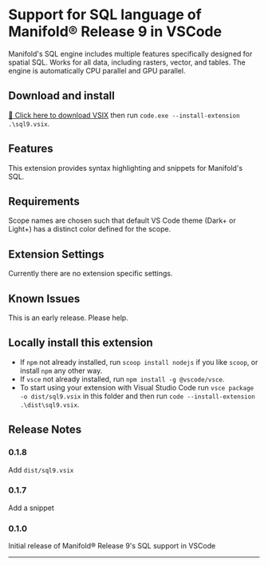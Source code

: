 # Support for SQL language of Manifold® Release 9 in VSCode

Manifold's SQL engine includes multiple features specifically designed for spatial SQL. Works for all data, including rasters, vector, and tables. The engine is automatically CPU parallel and GPU parallel. 

## Download and install
[:floppy_disk: Click here to download VSIX](https://github.com/rkolka/sql-manifold-9/raw/master/dist/sql9.vsix "sql9.vsix")
then run `code.exe --install-extension .\sql9.vsix`.

## Features

This extension provides syntax highlighting and snippets for Manifold's SQL.

## Requirements

Scope names are chosen such that default VS Code theme (Dark+ or Light+) has a distinct color defined for the scope.

## Extension Settings

Currently there are no extension specific settings.

## Known Issues

This is an early release. Please help.

## Locally install this extension

* If `npm` not already installed, run `scoop install nodejs` if you like `scoop`, or install `npm` any other way.
* If `vsce` not already installed, run `npm install -g @vscode/vsce`.
* To start using your extension with Visual Studio Code run `vsce package -o dist/sql9.vsix` in this folder and then run `code --install-extension .\dist\sql9.vsix`.

## Release Notes

### 0.1.8

Add `dist/sql9.vsix`

### 0.1.7

Add a snippet

### 0.1.0

Initial release of Manifold® Release 9's SQL support in VSCode


-----------------------------------------------------------------------------------------------------------
